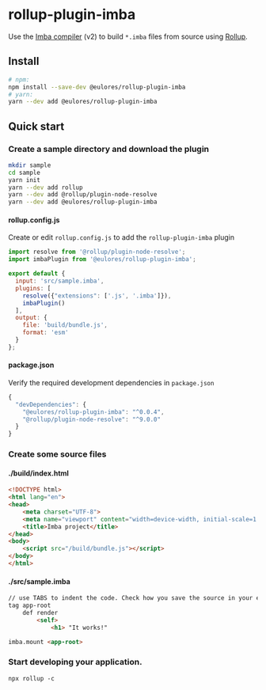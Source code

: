 # rollup-plugin-imba

Use the [Imba compiler](https://v2.imba.io/) (v2) to build `*.imba` files from source using [Rollup](https://rollupjs.org/).

## Install

```sh
# npm:
npm install --save-dev @eulores/rollup-plugin-imba
# yarn:
yarn --dev add @eulores/rollup-plugin-imba
```

## Quick start

### Create a sample directory and download the plugin

```sh
mkdir sample
cd sample
yarn init
yarn --dev add rollup
yarn --dev add @rollup/plugin-node-resolve
yarn --dev add @eulores/rollup-plugin-imba
```

#### rollup.config.js

Create or edit `rollup.config.js` to add the `rollup-plugin-imba` plugin

```js
import resolve from '@rollup/plugin-node-resolve';
import imbaPlugin from '@eulores/rollup-plugin-imba';

export default {
  input: 'src/sample.imba',
  plugins: [
    resolve({"extensions": ['.js', '.imba']}),
    imbaPlugin()
  ],
  output: {
    file: 'build/bundle.js',
    format: 'esm'
  }
};
```

#### package.json

Verify the required development dependencies in `package.json`

```js
{
  "devDependencies": {
    "@eulores/rollup-plugin-imba": "^0.0.4",
    "@rollup/plugin-node-resolve": "^9.0.0"
  }
}
```

### Create some source files

#### ./build/index.html

```html
<!DOCTYPE html>
<html lang="en">
<head>
    <meta charset="UTF-8">
    <meta name="viewport" content="width=device-width, initial-scale=1.0">
    <title>Imba project</title>
</head>
<body>
    <script src="/build/bundle.js"></script>
</body>
</html>
```

#### ./src/sample.imba

```html
// use TABS to indent the code. Check how you save the source in your editor!
tag app-root
    def render
        <self>
            <h1> "It works!"

imba.mount <app-root>
```

### Start developing your application.

`npx rollup -c`

